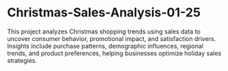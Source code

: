 # Christmas-Sales-Analysis-01-25
This project analyzes Christmas shopping trends using sales data to uncover consumer behavior, promotional impact, and satisfaction drivers. Insights include purchase patterns, demographic influences, regional trends, and product preferences, helping businesses optimize holiday sales strategies.
